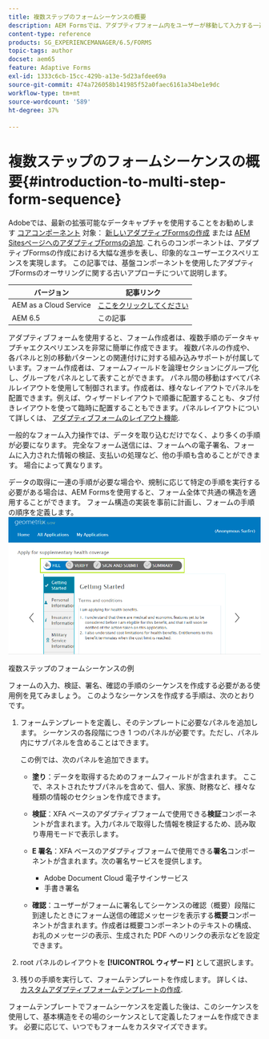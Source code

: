 ```yaml
---
title: 複数ステップのフォームシーケンスの概要
description: AEM Formsでは、アダプティブフォーム内をユーザーが移動して入力する一連のフォームパネルを定義できます。
content-type: reference
products: SG_EXPERIENCEMANAGER/6.5/FORMS
topic-tags: author
docset: aem65
feature: Adaptive Forms
exl-id: 1333c6cb-15cc-429b-a13e-5d23afdee69a
source-git-commit: 474a726058b141985f52a0faec6161a34be1e9dc
workflow-type: tm+mt
source-wordcount: '589'
ht-degree: 37%

---
```


# 複数ステップのフォームシーケンスの概要{#introduction-to-multi-step-form-sequence}

<span class="preview"> Adobeでは、最新の拡張可能なデータキャプチャを使用することをお勧めします [コアコンポーネント](https://experienceleague.adobe.com/docs/experience-manager-core-components/using/adaptive-forms/introduction.html?lang=ja) 対象： [新しいアダプティブFormsの作成](/help/forms/using/create-an-adaptive-form-core-components.md) または [AEM SitesページへのアダプティブFormsの追加](/help/forms/using/create-or-add-an-adaptive-form-to-aem-sites-page.md). これらのコンポーネントは、アダプティブFormsの作成における大幅な進歩を表し、印象的なユーザーエクスペリエンスを実現します。 この記事では、基盤コンポーネントを使用したアダプティブFormsのオーサリングに関する古いアプローチについて説明します。 </span>

| バージョン | 記事リンク |
| -------- | ---------------------------- |
| AEM as a Cloud Service | [ここをクリックしてください](https://experienceleague.adobe.com/docs/experience-manager-cloud-service/content/forms/adaptive-forms-authoring/authoring-adaptive-forms-foundation-components/configure-layout-of-an-adaptive-form/introduction-form-sequence.html) |
| AEM 6.5 | この記事 |


アダプティブフォームを使用すると、フォーム作成者は、複数手順のデータキャプチャエクスペリエンスを非常に簡単に作成できます。 複数パネルの作成や、各パネルと別の移動パターンとの関連付けに対する組み込みサポートが付属しています。フォーム作成者は、フォームフィールドを論理セクションにグループ化し、グループをパネルとして表すことができます。 パネル間の移動はすべてパネルレイアウトを使用して制御されます。作成者は、様々なレイアウトでパネルを配置できます。例えば、ウィザードレイアウトで順番に配置することも、タブ付きレイアウトを使って臨時に配置することもできます。パネルレイアウトについて詳しくは、 [アダプティブフォームのレイアウト機能](../../forms/using/layout-capabilities-adaptive-forms.md).

一般的なフォーム入力操作では、データを取り込むだけでなく、より多くの手順が必要になります。 完全なフォーム送信には、フォームへの電子署名、フォームに入力された情報の検証、支払いの処理など、他の手順も含めることができます。 場合によって異なります。

データの取得に一連の手順が必要な場合や、規制に応じて特定の手順を実行する必要がある場合は、AEM Formsを使用すると、フォーム全体で共通の構造を適用することができます。 フォーム構造の実装を事前に計画し、フォームの手順の順序を定義します。 ![複数ステップのフォームシーケンスの例](assets/formpipeline.png)

複数ステップのフォームシーケンスの例

フォームの入力、検証、署名、確認の手順のシーケンスを作成する必要がある使用例を見てみましょう。 このようなシーケンスを作成する手順は、次のとおりです。

1. フォームテンプレートを定義し、そのテンプレートに必要なパネルを追加します。 シーケンスの各段階につき 1 つのパネルが必要です。ただし、パネル内にサブパネルを含めることはできます。

   この例では、次のパネルを追加できます。

   * **塗り**：データを取得するためのフォームフィールドが含まれます。 ここで、ネストされたサブパネルを含めて、個人、家族、財務など、様々な種類の情報のセクションを作成できます。

   * **検証**：XFA ベースのアダプティブフォームで使用できる&#x200B;**検証**&#x200B;コンポーネントが含まれます。入力パネルで取得した情報を検証するため、読み取り専用モードで表示します。

   * **E 署名**：XFA ベースのアダプティブフォームで使用できる&#x200B;**署名**&#x200B;コンポーネントが含まれます。次の署名サービスを提供します。

      * Adobe Document Cloud 電子サインサービス
      * 手書き署名

   * **確認**：ユーザーがフォームに署名してシーケンスの確認（概要）段階に到達したときにフォーム送信の確認メッセージを表示する&#x200B;**概要**&#x200B;コンポーネントが含まれます。作成者は概要コンポーネントのテキストの構成、お礼のメッセージの表示、生成された PDF へのリンクの表示などを設定できます。

1. root パネルのレイアウトを **[!UICONTROL ウィザード]** として選択します。
1. 残りの手順を実行して、フォームテンプレートを作成します。 詳しくは、 [カスタムアダプティブフォームテンプレートの作成](../../forms/using/custom-adaptive-forms-templates.md).

フォームテンプレートでフォームシーケンスを定義した後は、このシーケンスを使用して、基本構造をその場のシーケンスとして定義したフォームを作成できます。 必要に応じて、いつでもフォームをカスタマイズできます。
